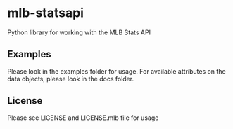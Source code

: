 # mlb-statsapi
Python library for working with the MLB Stats API


## Examples
Please look in the examples folder for usage. For available attributes on the data objects, please look in the docs folder.


## License
Please see LICENSE and LICENSE.mlb file for usage